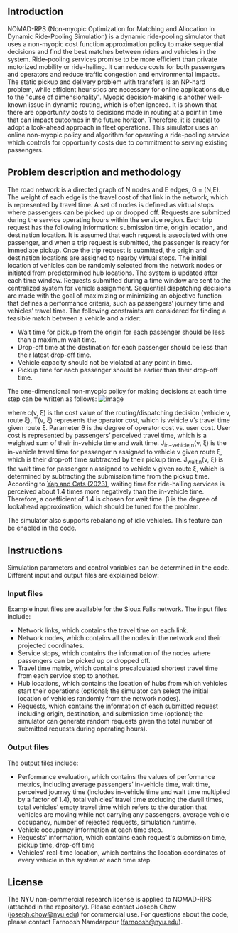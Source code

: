 ## Introduction
NOMAD-RPS (Non-myopic Optimization for Matching and Allocation in Dynamic Ride-Pooling Simulation) is a dynamic ride-pooling simulator that uses a non-myopic cost function approximation policy to make sequential decisions and find the best matches between riders and vehicles in the system. Ride-pooling services promise to be more efficient than private motorized mobility or ride-hailing. It can reduce costs for both passengers and operators and reduce traffic congestion and environmental impacts. The static pickup and delivery problem with transfers is an NP-hard problem, while efficient heuristics are necessary for online applications due to the "curse of dimensionality". Myopic decision-making is another well-known issue in dynamic routing, which is often ignored. It is shown that there are opportunity costs to decisions made in routing at a point in time that can impact outcomes in the future horizon. Therefore, it is crucial to adopt a look-ahead approach in fleet operations. This simulator uses an online non-myopic policy and algorithm for operating a ride-pooling service which controls for opportunity costs due to commitment to serving existing passengers. 

## Problem description and methodology
The road network is a directed graph of N nodes and E edges, G = (N,E). The weight of each edge is the travel cost of that link in the network, which is represented by travel time. A set of nodes is defined as virtual stops where passengers can be picked up or dropped off. Requests are submitted during the service operating hours within the service region. Each trip request has the following information: submission time, origin location, and destination location. It is assumed that each request is associated with one passenger, and when a trip request is submitted, the passenger is ready for immediate pickup. Once the trip request is submitted, the origin and destination locations are assigned to nearby virtual stops. The initial location of vehicles can be randomly selected from the network nodes or initiated from predetermined hub locations. The system is updated after each time window. Requests submitted during a time window are sent to the centralized system for vehicle assignment. Sequential dispatching decisions are made with the goal of maximizing or minimizing an objective function that defines a performance criteria, such as passengers’ journey time and vehicles’ travel time. The following constraints are considered for finding a feasible match between a vehicle and a rider:
- Wait time for pickup from the origin for each passenger should be less than a maximum wait time.
- Drop-off time at the destination for each passenger should be less than their latest drop-off time.
- Vehicle capacity should not be violated at any point in time.
- Pickup time for each passenger should be earlier than their drop-off time.

The one-dimensional non-myopic policy for making decisions at each time step can be written as follows:
![image](https://github.com/BUILTNYU/ridepooling/assets/66441622/0868ebf7-9882-455e-929a-865d70a5d0a3)

where c(v, ξ) is the cost value of the routing/dispatching decision (vehicle v, route ξ), T(v, ξ) represents the operator cost, which is vehicle v’s travel time given route ξ. Parameter θ is the degree of operator cost vs. user cost. User cost is represented by passengers’ perceived travel time, which is a weighted sum of their in-vehicle time and wait time. J<sub>in−vehicle,n</sub>(v, ξ) is the in-vehicle travel time for passenger n assigned to vehicle v given route ξ, which is their drop-off time subtracted by their pickup time. J<sub>wait,n</sub>(v, ξ) is the wait time for passenger n assigned to vehicle v given route ξ, which is determined by subtracting the submission time from the pickup time. According to [Yap and Cats (2023)](https://papers.ssrn.com/sol3/papers.cfm?abstract_id=4355442), waiting time for ride-hailing services is perceived about 1.4 times more negatively than the in-vehicle time. Therefore, a coefficient of 1.4 is chosen for wait time. β is the degree of lookahead approximation, which should be tuned for the problem.

The simulator also supports rebalancing of idle vehicles. This feature can be enabled in the code.

## Instructions
Simulation parameters and control variables can be determined in the code. Different input and output files are explained below:

### Input files
Example input files are available for the Sioux Falls network. The input files include:

- Network links, which contains the travel time on each link.
- Network nodes, which contains all the nodes in the network and their projected coordinates.
- Service stops, which contains the information of the nodes where passengers can be picked up or dropped off.
- Travel time matrix, which contains precalculated shortest travel time from each service stop to another.
- Hub locations, which contains the location of hubs from which vehicles start their operations (optional; the simulator can select the initial location of vehicles randomly from the network nodes).
- Requests, which contains the information of each submitted request including origin, destination, and submission time (optional; the simulator can generate random requests given the total number of submitted requests during operating hours).

### Output files
The output files include:

- Performance evaluation, which contains the values of performance metrics, including average passengers’ in-vehicle time, wait time, perceived journey time (includes in-vehicle time and wait time multiplied by a factor of 1.4), total vehicles’ travel time excluding the dwell times, total vehicles’ empty travel time which refers to the duration that vehicles are moving while not carrying any passengers, average vehicle occupancy, number of rejected requests, simulation runtime.
- Vehicle occupancy information at each time step.
- Requests' information, which contains each request's submission time, pickup time, drop-off time
- Vehicles' real-time location, which contains the location coordinates of every vehicle in the system at each time step.

## License
The NYU non-commercial research license is applied to NOMAD-RPS (attached in the repository). Please contact Joseph Chow ([joseph.chow@nyu.edu](joseph.chow@nyu.edu)) for commercial use.
For questions about the code, please contact Farnoosh Namdarpour ([farnoosh@nyu.edu](farnoosh@nyu.edu)).
